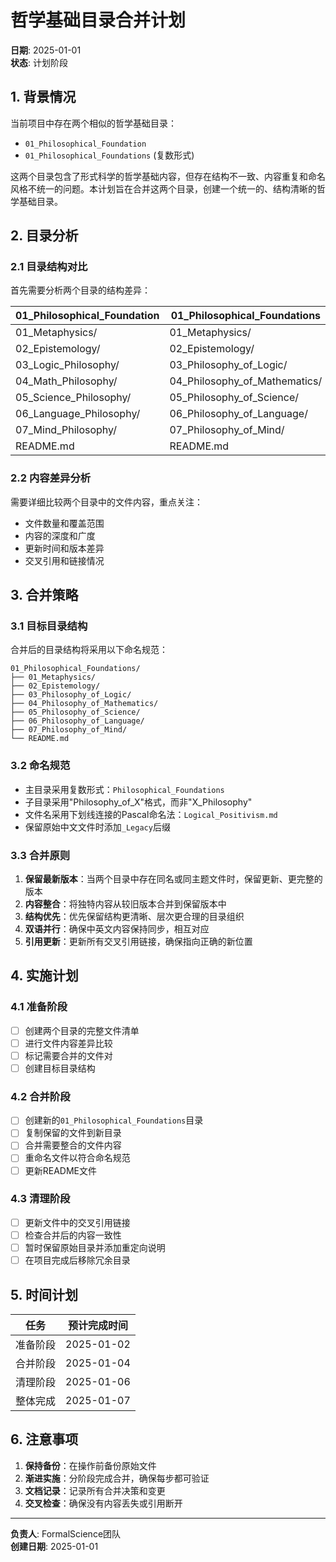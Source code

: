 # 哲学基础目录合并计划

**日期**: 2025-01-01  
**状态**: 计划阶段  

## 1. 背景情况

当前项目中存在两个相似的哲学基础目录：

- `01_Philosophical_Foundation`
- `01_Philosophical_Foundations` (复数形式)

这两个目录包含了形式科学的哲学基础内容，但存在结构不一致、内容重复和命名风格不统一的问题。本计划旨在合并这两个目录，创建一个统一的、结构清晰的哲学基础目录。

## 2. 目录分析

### 2.1 目录结构对比

首先需要分析两个目录的结构差异：

| 01_Philosophical_Foundation | 01_Philosophical_Foundations |
|----------------------------|------------------------------|
| 01_Metaphysics/ | 01_Metaphysics/ |
| 02_Epistemology/ | 02_Epistemology/ |
| 03_Logic_Philosophy/ | 03_Philosophy_of_Logic/ |
| 04_Math_Philosophy/ | 04_Philosophy_of_Mathematics/ |
| 05_Science_Philosophy/ | 05_Philosophy_of_Science/ |
| 06_Language_Philosophy/ | 06_Philosophy_of_Language/ |
| 07_Mind_Philosophy/ | 07_Philosophy_of_Mind/ |
| README.md | README.md |

### 2.2 内容差异分析

需要详细比较两个目录中的文件内容，重点关注：

- 文件数量和覆盖范围
- 内容的深度和广度
- 更新时间和版本差异
- 交叉引用和链接情况

## 3. 合并策略

### 3.1 目标目录结构

合并后的目录结构将采用以下命名规范：

```text
01_Philosophical_Foundations/
├── 01_Metaphysics/
├── 02_Epistemology/
├── 03_Philosophy_of_Logic/
├── 04_Philosophy_of_Mathematics/
├── 05_Philosophy_of_Science/
├── 06_Philosophy_of_Language/
├── 07_Philosophy_of_Mind/
└── README.md
```

### 3.2 命名规范

- 主目录采用复数形式：`Philosophical_Foundations`
- 子目录采用"Philosophy_of_X"格式，而非"X_Philosophy"
- 文件名采用下划线连接的Pascal命名法：`Logical_Positivism.md`
- 保留原始中文文件时添加`_Legacy`后缀

### 3.3 合并原则

1. **保留最新版本**：当两个目录中存在同名或同主题文件时，保留更新、更完整的版本
2. **内容整合**：将独特内容从较旧版本合并到保留版本中
3. **结构优先**：优先保留结构更清晰、层次更合理的目录组织
4. **双语并行**：确保中英文内容保持同步，相互对应
5. **引用更新**：更新所有交叉引用链接，确保指向正确的新位置

## 4. 实施计划

### 4.1 准备阶段

- [ ] 创建两个目录的完整文件清单
- [ ] 进行文件内容差异比较
- [ ] 标记需要合并的文件对
- [ ] 创建目标目录结构

### 4.2 合并阶段

- [ ] 创建新的`01_Philosophical_Foundations`目录
- [ ] 复制保留的文件到新目录
- [ ] 合并需要整合的文件内容
- [ ] 重命名文件以符合命名规范
- [ ] 更新README文件

### 4.3 清理阶段

- [ ] 更新文件中的交叉引用链接
- [ ] 检查合并后的内容一致性
- [ ] 暂时保留原始目录并添加重定向说明
- [ ] 在项目完成后移除冗余目录

## 5. 时间计划

| 任务 | 预计完成时间 |
|------|------------|
| 准备阶段 | 2025-01-02 |
| 合并阶段 | 2025-01-04 |
| 清理阶段 | 2025-01-06 |
| 整体完成 | 2025-01-07 |

## 6. 注意事项

1. **保持备份**：在操作前备份原始文件
2. **渐进实施**：分阶段完成合并，确保每步都可验证
3. **文档记录**：记录所有合并决策和变更
4. **交叉检查**：确保没有内容丢失或引用断开

---

**负责人**: FormalScience团队  
**创建日期**: 2025-01-01
